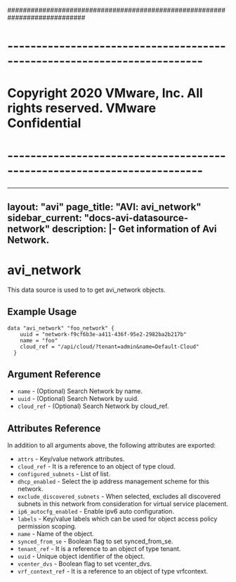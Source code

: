 ############################################################################
# ------------------------------------------------------------------------
# Copyright 2020 VMware, Inc.  All rights reserved. VMware Confidential
# ------------------------------------------------------------------------
###

---
layout: "avi"
page_title: "AVI: avi_network"
sidebar_current: "docs-avi-datasource-network"
description: |-
  Get information of Avi Network.
---

# avi_network

This data source is used to to get avi_network objects.

## Example Usage

```hcl
data "avi_network" "foo_network" {
    uuid = "network-f9cf6b3e-a411-436f-95e2-2982ba2b217b"
    name = "foo"
    cloud_ref = "/api/cloud/?tenant=admin&name=Default-Cloud"
  }
```

## Argument Reference

* `name` - (Optional) Search Network by name.
* `uuid` - (Optional) Search Network by uuid.
* `cloud_ref` - (Optional) Search Network by cloud_ref.
  
## Attributes Reference

In addition to all arguments above, the following attributes are exported:

* `attrs` - Key/value network attributes.
* `cloud_ref` - It is a reference to an object of type cloud.
* `configured_subnets` - List of list.
* `dhcp_enabled` - Select the ip address management scheme for this network.
* `exclude_discovered_subnets` - When selected, excludes all discovered subnets in this network from consideration for virtual service placement.
* `ip6_autocfg_enabled` - Enable ipv6 auto configuration.
* `labels` - Key/value labels which can be used for object access policy permission scoping.
* `name` - Name of the object.
* `synced_from_se` - Boolean flag to set synced_from_se.
* `tenant_ref` - It is a reference to an object of type tenant.
* `uuid` - Unique object identifier of the object.
* `vcenter_dvs` - Boolean flag to set vcenter_dvs.
* `vrf_context_ref` - It is a reference to an object of type vrfcontext.

